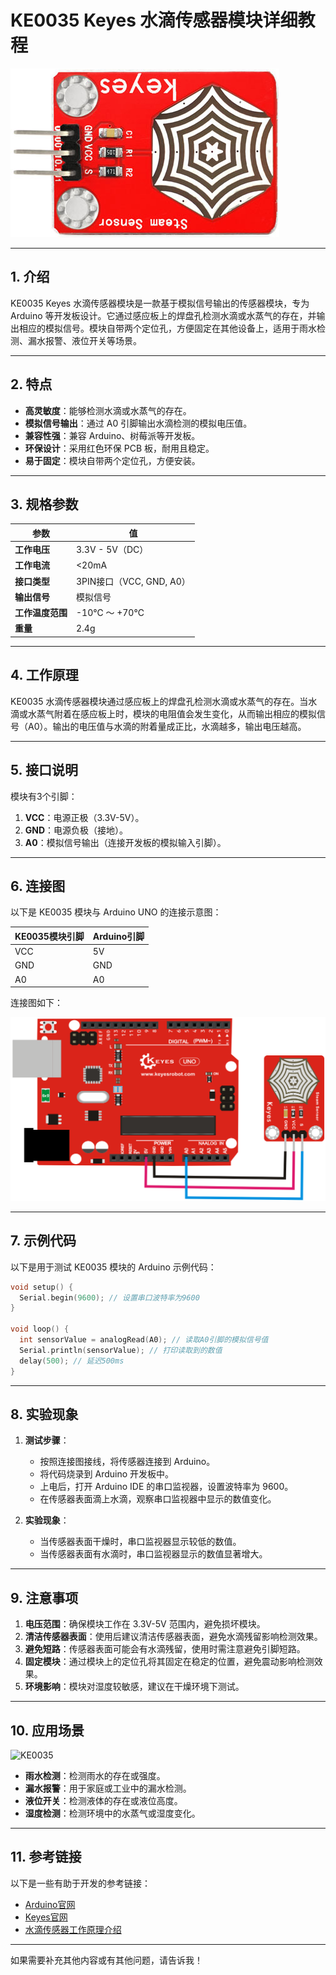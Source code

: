 # **KE0035 Keyes 水滴传感器模块详细教程**

![image-20250312154826808](media/image-20250312154826808.png)

---

## **1. 介绍**

KE0035 Keyes 水滴传感器模块是一款基于模拟信号输出的传感器模块，专为 Arduino 等开发板设计。它通过感应板上的焊盘孔检测水滴或水蒸气的存在，并输出相应的模拟信号。模块自带两个定位孔，方便固定在其他设备上，适用于雨水检测、漏水报警、液位开关等场景。

---

## **2. 特点**

- **高灵敏度**：能够检测水滴或水蒸气的存在。
- **模拟信号输出**：通过 A0 引脚输出水滴检测的模拟电压值。
- **兼容性强**：兼容 Arduino、树莓派等开发板。
- **环保设计**：采用红色环保 PCB 板，耐用且稳定。
- **易于固定**：模块自带两个定位孔，方便安装。

---

## **3. 规格参数**

| 参数            | 值                     |
|-----------------|------------------------|
| **工作电压**    | 3.3V - 5V（DC）        |
| **工作电流**    | <20mA                  |
| **接口类型**    | 3PIN接口（VCC, GND, A0） |
| **输出信号**    | 模拟信号               |
| **工作温度范围**| -10℃ ～ +70℃          |
| **重量**        | 2.4g                   |

---

## **4. 工作原理**

KE0035 水滴传感器模块通过感应板上的焊盘孔检测水滴或水蒸气的存在。当水滴或水蒸气附着在感应板上时，模块的电阻值会发生变化，从而输出相应的模拟信号（A0）。输出的电压值与水滴的附着量成正比，水滴越多，输出电压越高。

---

## **5. 接口说明**

模块有3个引脚：
1. **VCC**：电源正极（3.3V-5V）。
2. **GND**：电源负极（接地）。
3. **A0**：模拟信号输出（连接开发板的模拟输入引脚）。

---

## **6. 连接图**

以下是 KE0035 模块与 Arduino UNO 的连接示意图：

| KE0035模块引脚 | Arduino引脚 |
|----------------|-------------|
| VCC            | 5V          |
| GND            | GND         |
| A0             | A0          |

连接图如下：

![image-20250312154843207](media/image-20250312154843207.png)

---

## **7. 示例代码**

以下是用于测试 KE0035 模块的 Arduino 示例代码：

```cpp
void setup() {
  Serial.begin(9600); // 设置串口波特率为9600
}

void loop() {
  int sensorValue = analogRead(A0); // 读取A0引脚的模拟信号值
  Serial.println(sensorValue); // 打印读取到的数值
  delay(500); // 延迟500ms
}
```

---

## **8. 实验现象**

1. **测试步骤**：
   - 按照连接图接线，将传感器连接到 Arduino。
   - 将代码烧录到 Arduino 开发板中。
   - 上电后，打开 Arduino IDE 的串口监视器，设置波特率为 9600。
   - 在传感器表面滴上水滴，观察串口监视器中显示的数值变化。

2. **实验现象**：
   - 当传感器表面干燥时，串口监视器显示较低的数值。
   - 当传感器表面有水滴时，串口监视器显示的数值显著增大。

---

## **9. 注意事项**

1. **电压范围**：确保模块工作在 3.3V-5V 范围内，避免损坏模块。
2. **清洁传感器表面**：使用后建议清洁传感器表面，避免水滴残留影响检测效果。
3. **避免短路**：传感器表面可能会有水滴残留，使用时需注意避免引脚短路。
4. **固定模块**：通过模块上的定位孔将其固定在稳定的位置，避免震动影响检测效果。
5. **环境影响**：模块对湿度较敏感，建议在干燥环境下测试。

---

## **10. 应用场景**

![KE0035](media/KE0035.gif)

- **雨水检测**：检测雨水的存在或强度。
- **漏水报警**：用于家庭或工业中的漏水检测。
- **液位开关**：检测液体的存在或液位高度。
- **湿度检测**：检测环境中的水蒸气或湿度变化。

---

## **11. 参考链接**

以下是一些有助于开发的参考链接：
- [Arduino官网](https://www.arduino.cc/)
- [Keyes官网](http://www.keyes-robot.com/)
- [水滴传感器工作原理介绍](https://wenku.baidu.com/view/380f6381ecf9aef8941ea76e58fafab069dc44ee.html)

---

如果需要补充其他内容或有其他问题，请告诉我！
